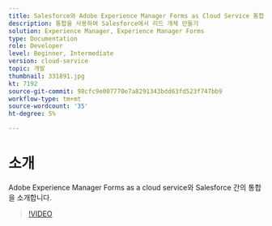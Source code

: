 ```yaml
---
title: Salesforce와 Adobe Experience Manager Forms as Cloud Service 통합
description: 통합을 사용하여 Salesforce에서 리드 개체 만들기
solution: Experience Manager, Experience Manager Forms
type: Documentation
role: Developer
level: Beginner, Intermediate
version: cloud-service
topic: 개발
thumbnail: 331891.jpg
kt: 7192
source-git-commit: 98cfc9e007770e7a8291343bdd63fd523f747bb9
workflow-type: tm+mt
source-wordcount: '35'
ht-degree: 5%

---
```


# 소개

Adobe Experience Manager Forms as a cloud service와 Salesforce 간의 통합을 소개합니다.

>[!VIDEO](https://video.tv.adobe.com/v/331891/?quality=12&learn=on)
